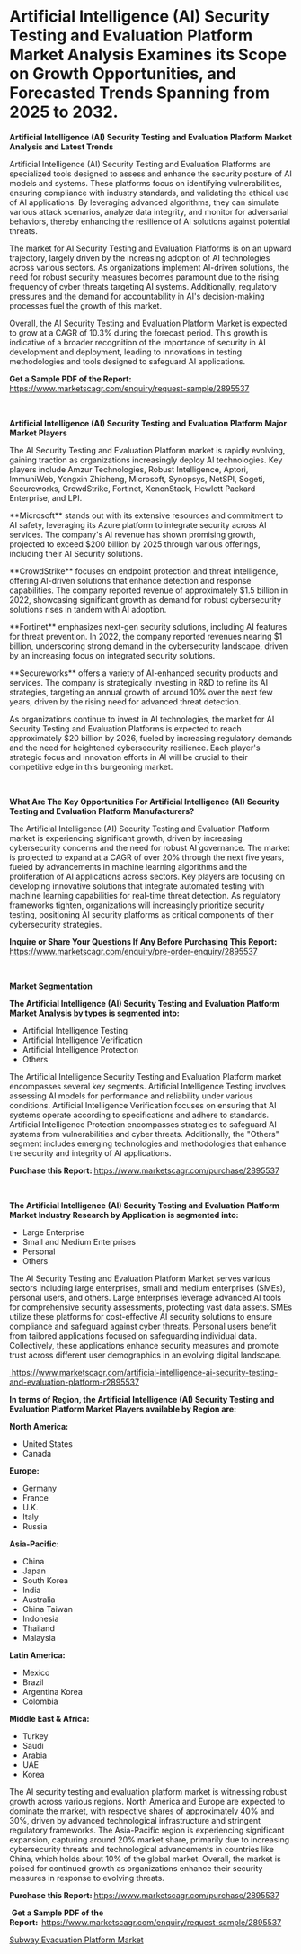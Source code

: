 <p><h1>Artificial Intelligence (AI) Security Testing and Evaluation Platform Market Analysis Examines its Scope on Growth Opportunities, and Forecasted Trends Spanning from 2025 to 2032.</h1></p><p><strong>Artificial Intelligence (AI) Security Testing and Evaluation Platform Market Analysis and Latest Trends</strong></p>
<p><p>Artificial Intelligence (AI) Security Testing and Evaluation Platforms are specialized tools designed to assess and enhance the security posture of AI models and systems. These platforms focus on identifying vulnerabilities, ensuring compliance with industry standards, and validating the ethical use of AI applications. By leveraging advanced algorithms, they can simulate various attack scenarios, analyze data integrity, and monitor for adversarial behaviors, thereby enhancing the resilience of AI solutions against potential threats.</p><p>The market for AI Security Testing and Evaluation Platforms is on an upward trajectory, largely driven by the increasing adoption of AI technologies across various sectors. As organizations implement AI-driven solutions, the need for robust security measures becomes paramount due to the rising frequency of cyber threats targeting AI systems. Additionally, regulatory pressures and the demand for accountability in AI's decision-making processes fuel the growth of this market.</p><p>Overall, the AI Security Testing and Evaluation Platform Market is expected to grow at a CAGR of 10.3% during the forecast period. This growth is indicative of a broader recognition of the importance of security in AI development and deployment, leading to innovations in testing methodologies and tools designed to safeguard AI applications.</p></p>
<p><strong>Get a Sample PDF of the Report:&nbsp;</strong> <a href="https://www.marketscagr.com/enquiry/request-sample/2895537?utm_campaign=3095&utm_medium=2&utm_source=Github&utm_content=ia&utm_term=15032025&utm_id=artificial-intelligence-ai-security-testing-and-evaluation-platform">https://www.marketscagr.com/enquiry/request-sample/2895537</a></p>
<p>&nbsp;</p>
<p><strong>Artificial Intelligence (AI) Security Testing and Evaluation Platform Major Market Players</strong></p>
<p><p>The AI Security Testing and Evaluation Platform market is rapidly evolving, gaining traction as organizations increasingly deploy AI technologies. Key players include Amzur Technologies, Robust Intelligence, Aptori, ImmuniWeb, Yongxin Zhicheng, Microsoft, Synopsys, NetSPI, Sogeti, Secureworks, CrowdStrike, Fortinet, XenonStack, Hewlett Packard Enterprise, and LPI.</p><p>**Microsoft** stands out with its extensive resources and commitment to AI safety, leveraging its Azure platform to integrate security across AI services. The company's AI revenue has shown promising growth, projected to exceed $200 billion by 2025 through various offerings, including their AI Security solutions.</p><p>**CrowdStrike** focuses on endpoint protection and threat intelligence, offering AI-driven solutions that enhance detection and response capabilities. The company reported revenue of approximately $1.5 billion in 2022, showcasing significant growth as demand for robust cybersecurity solutions rises in tandem with AI adoption.</p><p>**Fortinet** emphasizes next-gen security solutions, including AI features for threat prevention. In 2022, the company reported revenues nearing $1 billion, underscoring strong demand in the cybersecurity landscape, driven by an increasing focus on integrated security solutions.</p><p>**Secureworks** offers a variety of AI-enhanced security products and services. The company is strategically investing in R&D to refine its AI strategies, targeting an annual growth of around 10% over the next few years, driven by the rising need for advanced threat detection.</p><p>As organizations continue to invest in AI technologies, the market for AI Security Testing and Evaluation Platforms is expected to reach approximately $20 billion by 2026, fueled by increasing regulatory demands and the need for heightened cybersecurity resilience. Each player's strategic focus and innovation efforts in AI will be crucial to their competitive edge in this burgeoning market.</p></p>
<p>&nbsp;</p>
<p><strong>What Are The Key Opportunities For Artificial Intelligence (AI) Security Testing and Evaluation Platform Manufacturers?</strong></p>
<p><p>The Artificial Intelligence (AI) Security Testing and Evaluation Platform market is experiencing significant growth, driven by increasing cybersecurity concerns and the need for robust AI governance. The market is projected to expand at a CAGR of over 20% through the next five years, fueled by advancements in machine learning algorithms and the proliferation of AI applications across sectors. Key players are focusing on developing innovative solutions that integrate automated testing with machine learning capabilities for real-time threat detection. As regulatory frameworks tighten, organizations will increasingly prioritize security testing, positioning AI security platforms as critical components of their cybersecurity strategies.</p></p>
<p><strong>Inquire or Share Your Questions If Any Before Purchasing This Report:</strong> <a href="https://www.marketscagr.com/enquiry/pre-order-enquiry/2895537?utm_campaign=3095&utm_medium=2&utm_source=Github&utm_content=ia&utm_term=15032025&utm_id=artificial-intelligence-ai-security-testing-and-evaluation-platform">https://www.marketscagr.com/enquiry/pre-order-enquiry/2895537</a></p>
<p>&nbsp;</p>
<p><strong>Market Segmentation</strong></p>
<p><strong>The Artificial Intelligence (AI) Security Testing and Evaluation Platform Market Analysis by types is segmented into:</strong></p>
<p><ul><li>Artificial Intelligence Testing</li><li>Artificial Intelligence Verification</li><li>Artificial Intelligence Protection</li><li>Others</li></ul></p>
<p><p>The Artificial Intelligence Security Testing and Evaluation Platform market encompasses several key segments. Artificial Intelligence Testing involves assessing AI models for performance and reliability under various conditions. Artificial Intelligence Verification focuses on ensuring that AI systems operate according to specifications and adhere to standards. Artificial Intelligence Protection encompasses strategies to safeguard AI systems from vulnerabilities and cyber threats. Additionally, the "Others" segment includes emerging technologies and methodologies that enhance the security and integrity of AI applications.</p></p>
<p><strong>Purchase this Report:&nbsp;</strong><a href="https://www.marketscagr.com/purchase/2895537?utm_campaign=3095&utm_medium=2&utm_source=Github&utm_content=ia&utm_term=15032025&utm_id=artificial-intelligence-ai-security-testing-and-evaluation-platform">https://www.marketscagr.com/purchase/2895537</a></p>
<p>&nbsp;</p>
<p><strong>The Artificial Intelligence (AI) Security Testing and Evaluation Platform Market Industry Research by Application is segmented into:</strong></p>
<p><ul><li>Large Enterprise</li><li>Small and Medium Enterprises</li><li>Personal</li><li>Others</li></ul></p>
<p><p>The AI Security Testing and Evaluation Platform Market serves various sectors including large enterprises, small and medium enterprises (SMEs), personal users, and others. Large enterprises leverage advanced AI tools for comprehensive security assessments, protecting vast data assets. SMEs utilize these platforms for cost-effective AI security solutions to ensure compliance and safeguard against cyber threats. Personal users benefit from tailored applications focused on safeguarding individual data. Collectively, these applications enhance security measures and promote trust across different user demographics in an evolving digital landscape.</p></p>
<p><a href="https://www.marketscagr.com/artificial-intelligence-ai-security-testing-and-evaluation-platform-r2895537?utm_campaign=3095&utm_medium=2&utm_source=Github&utm_content=ia&utm_term=15032025&utm_id=artificial-intelligence-ai-security-testing-and-evaluation-platform">&nbsp;https://www.marketscagr.com/artificial-intelligence-ai-security-testing-and-evaluation-platform-r2895537</a></p>
<p><strong>In terms of Region, the Artificial Intelligence (AI) Security Testing and Evaluation Platform Market Players available by Region are:</strong></p>
<p>
    <p> <strong> North America: </strong>
        <ul>
            <li>United States</li>
            <li>Canada</li>
        </ul>
        </p> 
    <p> <strong> Europe: </strong>
        <ul>
            <li>Germany</li>
            <li>France</li>
            <li>U.K.</li>
            <li>Italy</li>
            <li>Russia</li>
        </ul>
        </p> 
    <p> <strong> Asia-Pacific: </strong>
        <ul>
            <li>China</li>
            <li>Japan</li>
            <li>South Korea</li>
            <li>India</li>
            <li>Australia</li>
            <li>China Taiwan</li>
            <li>Indonesia</li>
            <li>Thailand</li>
            <li>Malaysia</li>
        </ul>
        </p> 
    <p> <strong> Latin America: </strong>
        <ul>
            <li>Mexico</li>
            <li>Brazil</li>
            <li>Argentina Korea</li>
            <li>Colombia</li>
        </ul>
        </p> 
    <p> <strong> Middle East & Africa: </strong>
        <ul>
            <li>Turkey</li>
            <li>Saudi</li>
            <li>Arabia</li>
            <li>UAE</li>
            <li>Korea</li>
        </ul>
    </p>
    </p>
<p><p>The AI security testing and evaluation platform market is witnessing robust growth across various regions. North America and Europe are expected to dominate the market, with respective shares of approximately 40% and 30%, driven by advanced technological infrastructure and stringent regulatory frameworks. The Asia-Pacific region is experiencing significant expansion, capturing around 20% market share, primarily due to increasing cybersecurity threats and technological advancements in countries like China, which holds about 10% of the global market. Overall, the market is poised for continued growth as organizations enhance their security measures in response to evolving threats.</p></p>
<p><strong>Purchase this Report: </strong><a href="https://www.marketscagr.com/purchase/2895537?utm_campaign=3095&utm_medium=2&utm_source=Github&utm_content=ia&utm_term=15032025&utm_id=artificial-intelligence-ai-security-testing-and-evaluation-platform">https://www.marketscagr.com/purchase/2895537</a></p>
<p>&nbsp;<strong>Get a Sample PDF of the Report:&nbsp;&nbsp;</strong><a href="https://www.marketscagr.com/enquiry/request-sample/2895537?utm_campaign=3095&utm_medium=2&utm_source=Github&utm_content=ia&utm_term=15032025&utm_id=artificial-intelligence-ai-security-testing-and-evaluation-platform">https://www.marketscagr.com/enquiry/request-sample/2895537</a></p>
<p><strong></strong></p>
<p><p><a href="https://github.com/briandahm87/Market-Research-Report-List-1/blob/main/subway-evacuation-platform-market.md?utm_campaign=3095&utm_medium=2&utm_source=Github&utm_content=ia&utm_term=15032025&utm_id=artificial-intelligence-ai-security-testing-and-evaluation-platform">Subway Evacuation Platform Market</a></p></p>